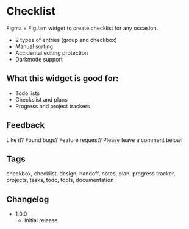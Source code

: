 # Checklist

Figma + FigJam widget to create checklist for any occasion.

- 2 types of entries (group and checkbox)
- Manual sorting
- Accidental editing protection
- Darkmode support

## What this widget is good for: 

- Todo lists
- Checkslist and plans
- Progress and project trackers 

## Feedback

Like it? Found bugs? Feature request? Please leave a comment below!

## Tags

checkbox, checklist, design, handoff, notes, plan, progress tracker, projects, tasks, todo, tools, documentation

## Changelog

- 1.0.0 
    - Initial release